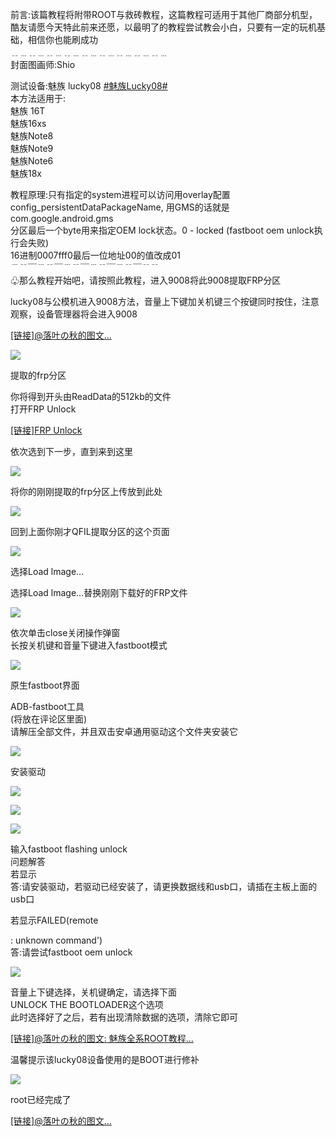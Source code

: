 前言:该篇教程将附带ROOT与救砖教程，这篇教程可适用于其他厂商部分机型，酷友请愿今天特此前来还愿，以最明了的教程尝试教会小白，只要有一定的玩机基础，相信你也能刷成功  
﹎﹍﹎﹍﹎﹍﹎﹍﹎﹍﹎﹍﹎﹍﹎﹍﹎﹍  
封面图画师:Shio

测试设备:魅族 lucky08 [#魅族Lucky08#](https://www.coolapk.com/t/%E9%AD%85%E6%97%8FLucky08?type=12)  
本方法适用于:  
魅族 16T  
魅族16xs  
魅族Note8  
魅族Note9  
魅族Note6  
魅族18x

教程原理:只有指定的system进程可以访问用overlay配置config\_persistentDataPackageName, 用GMS的话就是com.google.android.gms  
分区最后一个byte用来指定OEM lock状态。0 - locked (fastboot oem unlock执行会失败)  
16进制0007fff0最后一位地址00的值改成01  
﹉﹊￣﹉﹊￣﹉﹊￣﹉﹊￣﹉﹊￣﹊﹊  
♧那么教程开始吧，请按照此教程，进入9008将此9008提取FRP分区

lucky08与公模机进入9008方法，音量上下键加关机键三个按键同时按住，注意观察，设备管理器将会进入9008

[\[链接\]@落叶の秋的图文...](https://www.coolapk.com/feed/62493881?shareKey=MTFlZWVhNjIwMGI5NjdjMmUwNDE~&shareUid=22689211&shareFrom=com.coolapk.market_15.0.3)

![](https://image.coolapk.com/feed/2025/0302/21/22689211_096d22b3_3504_3434_395@1233x694.jpeg.m.jpg)

提取的frp分区

你将得到开头由ReadData的512kb的文件  
打开FRP Unlock

[\[链接\]FRP Unlock](https://frp.xingrz.me/)

依次选到下一步，直到来到这里

![](https://image.coolapk.com/feed/2025/0302/21/22689211_6a53cfae_3504_3441_456@871x577.jpeg.m.jpg)

将你的刚刚提取的frp分区上传放到此处

![](https://image.coolapk.com/feed/2025/0302/21/22689211_4f6647a5_3504_3445_53@1484x728.jpeg.m.jpg)

回到上面你刚才QFIL提取分区的这个页面

![](https://image.coolapk.com/feed/2025/0302/21/22689211_1cf7d6c7_3504_3448_666@1180x268.jpeg.m.jpg)

选择Load lmage…

选择Load lmage…替换刚刚下载好的FRP文件

![](https://image.coolapk.com/feed/2025/0302/21/22689211_3df9e5ad_3504_3454_739@1108x627.jpeg.m.jpg)

依次单击close关闭操作弹窗  
长按关机键和音量下键进入fastboot模式

![](https://image.coolapk.com/feed/2025/0302/21/22689211_741c7469_3504_3464_62-uhdr@1918x1686.jpeg.m.jpg)

原生fastboot界面

ADB-fastboot工具  
(将放在评论区里面)  
请解压全部文件，并且双击安卓通用驱动这个文件夹安装它

![](https://image.coolapk.com/feed/2025/0302/21/22689211_b7e29064_3504_347_395@1238x354.png.m.jpg)

安装驱动

![](https://image.coolapk.com/feed/2025/0302/21/22689211_7b5a1121_3504_3477_54@896x692.png.m.jpg)

![](https://image.coolapk.com/feed/2025/0302/21/22689211_cfa43154_3504_3487_683@1238x354.png.m.jpg)

![](https://image.coolapk.com/feed/2025/0302/21/22689211_747a197e_3509_6913_206@2104x1093.jpeg.m.jpg)

输入fastboot flashing unlock  
问题解答  
若显示<waiting for any device>  
答:请安装驱动，若驱动已经安装了，请更换数据线和usb口，请插在主板上面的usb口

若显示FAILED(remote

: unknown command')  
答:请尝试fastboot oem unlock

![](https://image.coolapk.com/feed/2025/0302/21/22689211_a3a6cf80_3509_6922_514@2133x1732.jpeg.m.jpg)

音量上下键选择，关机键确定，请选择下面  
UNLOCK THE BOOTLOADER这个选项  
此时选择好了之后，若有出现清除数据的选项，清除它即可

[\[链接\]@落叶の秋的图文: 魅族全系ROOT教程...](https://www.coolapk.com/feed/62504910?shareKey=N2EyZjI5NDIyYzEzNjdjNDU3Yzg~&shareUid=22689211&shareFrom=com.coolapk.market_15.0.3)

温馨提示该lucky08设备使用的是BOOT进行修补

![](https://image.coolapk.com/feed/2025/0302/21/22689211_a6688651_3509_6928_683-uhdr@1956x1623.jpeg.m.jpg)

root已经完成了

[\[链接\]@落叶の秋的图文...](https://www.coolapk.com/feed/61903491?shareKey=ZWI1MGEyOTZkMzkyNjdjNDU3ZTU~&shareUid=22689211&shareFrom=com.coolapk.market_15.0.3)